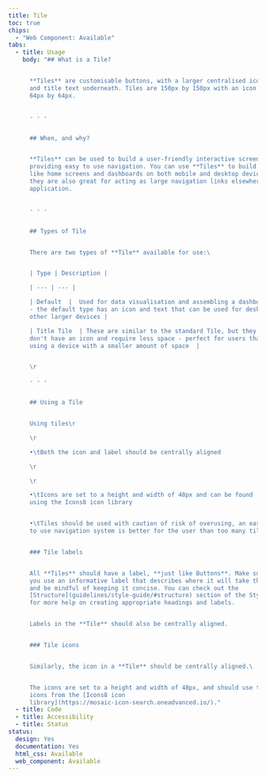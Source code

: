 ```yaml
---
title: Tile
toc: true
chips:
  - "Web Component: Available"
tabs:
  - title: Usage
    body: "## What is a Tile?


      **Tiles** are customisable buttons, with a larger centralised icon
      and title text underneath. Tiles are 150px by 150px with an icon size of
      64px by 64px.


      - - -


      ## When, and why?


      **Tiles** can be used to build a user-friendly interactive screen,
      providing easy to use navigation. You can use **Tiles** to build things
      like home screens and dashboards on both mobile and desktop devices, and
      they are also great for acting as large navigation links elsewhere in the
      application.


      - - -


      ## Types of Tile


      There are two types of **Tile** available for use:\ 


      | Type | Description |

      | --- | --- |

      | Default  |  Used for data visualisation and assembling a dashboard
      - the default type has an icon and text that can be used for desktop and
      other larger devices |

      | Title Tile  | These are similar to the standard Tile, but they
      don't have an icon and require less space - perfect for users that are
      using a device with a smaller amount of space  |


      \r

      - - -


      ## Using a Tile


      Using tiles\r

      \r

      •\tBoth the icon and label should be centrally aligned

      \r

      \r

      •\tIcons are set to a height and width of 48px and can be found
      using the Icons8 icon library


      •\tTiles should be used with caution of risk of overusing, an easy
      to use navigation system is better for the user than too many tiles.


      ### Tile labels


      All **Tiles** should have a label, **just like Buttons**. Make sure
      you use an informative label that describes where it will take the user,
      and be mindful of keeping it concise. You can check out the
      [Structure](guidelines/style-guide/#structure) section of the Style Guide
      for more help on creating appropriate headings and labels.


      Labels in the **Tile** should also be centrally aligned.


      ### Tile icons


      Similarly, the icon in a **Tile** should be centrally aligned.\ 


      The icons are set to a height and width of 48px, and should use the
      icons from the [Icons8 icon
      library](https://mosaic-icon-search.oneadvanced.io/)."
  - title: Code
  - title: Accessibility
  - title: Status
status:
  design: Yes
  documentation: Yes
  html_css: Available
  web_component: Available
---
```

